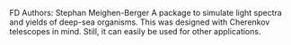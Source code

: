 FD
Authors: Stephan Meighen-Berger
A package to simulate light spectra and yields of deep-sea organisms. This was designed with Cherenkov telescopes in mind. Still, it can easily be used for other applications.